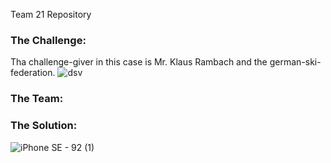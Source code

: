 Team 21 Repository

### The Challenge:

Tha challenge-giver in this case is Mr. Klaus Rambach and the german-ski-federation.
![dsv](https://user-images.githubusercontent.com/44057363/102025380-de11da00-3d97-11eb-8c63-53eb7d0fe4ef.jpg)


### The Team:

### The Solution:

![iPhone SE - 92 (1)](https://user-images.githubusercontent.com/44057363/102024985-604ccf00-3d95-11eb-95c0-7ddcf0539939.jpg)


